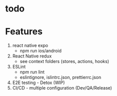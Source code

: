 # todo

# Features
1. react native expo
    - npm run ios/android
2. React Native redux
    - see context folders (stores, actions, hooks)
3. ESLint
    - npm run lint
    - eslintignore, islintrc.json, prettierrc.json
4. E2E testing - Detox (WIP)
5. CI/CD - multiple configuration (Dev/QA/Release)